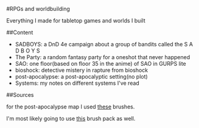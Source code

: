 #RPGs and worldbuilding

Everything I made for tabletop games and worlds I built

##Content 

* SADBOYS: a DnD 4e campaign about a group of bandits called the S A D B O Y S
* The Party: a random fantasy party for a oneshot that never happened
* SAO: one floor(based on floor 35 in the anime) of SAO in GURPS lite
* bioshock: detective mistery in rapture from bioshock
* post-apocalypse: a post-apocalyptic setting(no plot)
* Systems: my notes on different systems I've read

##Sources

for the post-apocalypse map I used [these](http://captscott.deviantart.com/art/Fantasy-Brush-Pack-01-191047320) brushes.

I'm most likely going to use [this](http://starraven.deviantart.com/art/Sketchy-Cartography-Brushes-198264358) brush pack as well.
